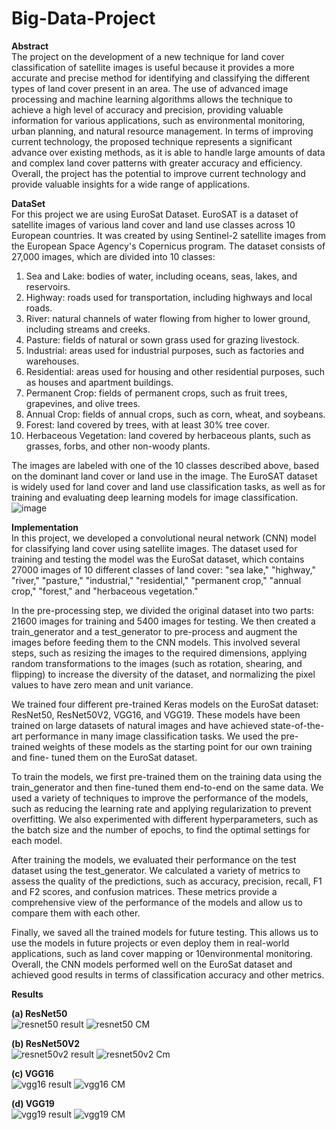 # Big-Data-Project
**Abstract**  
The project on the development of a new technique for land cover classification of satellite images
is useful because it provides a more accurate and precise method for identifying and classifying
the different types of land cover present in an area. The use of advanced image processing and
machine learning algorithms allows the technique to achieve a high level of accuracy and
precision, providing valuable information for various applications, such as environmental
monitoring, urban planning, and natural resource management. In terms of improving current
technology, the proposed technique represents a significant advance over existing methods, as it
is able to handle large amounts of data and complex land cover patterns with greater accuracy and
efficiency. Overall, the project has the potential to improve current technology and provide
valuable insights for a wide range of applications.

**DataSet**  
For this project we are using EuroSat Dataset.
EuroSAT is a dataset of satellite images of various land cover and land use classes across 10 European countries. It was created by using Sentinel-2 satellite images from the European Space Agency's Copernicus program. The dataset consists of 27,000 images, which are divided into 10 classes:

1. Sea and Lake: bodies of water, including oceans, seas, lakes, and reservoirs.
2. Highway: roads used for transportation, including highways and local roads.
3. River: natural channels of water flowing from higher to lower ground, including streams and creeks.
4. Pasture: fields of natural or sown grass used for grazing livestock.
5. Industrial: areas used for industrial purposes, such as factories and warehouses.
6. Residential: areas used for housing and other residential purposes, such as houses and apartment buildings.
7. Permanent Crop: fields of permanent crops, such as fruit trees, grapevines, and olive trees.
8. Annual Crop: fields of annual crops, such as corn, wheat, and soybeans.
9. Forest: land covered by trees, with at least 30% tree cover.
10. Herbaceous Vegetation: land covered by herbaceous plants, such as grasses, forbs, and other non-woody plants.

The images are labeled with one of the 10 classes described above, based on the dominant land cover or land use in the image. The EuroSAT dataset is widely used for land cover and land use classification tasks, as well as for training and evaluating deep learning models for image classification.  
![image](https://user-images.githubusercontent.com/54617669/209219038-abcb38a7-ec54-46c7-b187-b1d95858fa37.png)

**Implementation**  
In this project, we developed a convolutional neural network (CNN) model for classifying land
cover using satellite images. The dataset used for training and testing the model was the EuroSat
dataset, which contains 27000 images of 10 different classes of land cover: "sea lake,"
"highway," "river," "pasture," "industrial," "residential," "permanent crop," "annual crop,"
"forest," and "herbaceous vegetation."  

In the pre-processing step, we divided the original dataset into two parts: 21600 images for
training and 5400 images for testing. We then created a train_generator and a test_generator to
pre-process and augment the images before feeding them to the CNN models. This involved
several steps, such as resizing the images to the required dimensions, applying random
transformations to the images (such as rotation, shearing, and flipping) to increase the diversity
of the dataset, and normalizing the pixel values to have zero mean and unit variance.  

We trained four different pre-trained Keras models on the EuroSat dataset: ResNet50,
ResNet50V2, VGG16, and VGG19. These models have been trained on large datasets of natural
images and have achieved state-of-the-art performance in many image classification tasks. We
used the pre-trained weights of these models as the starting point for our own training and fine-
tuned them on the EuroSat dataset.  

To train the models, we first pre-trained them on the training data using the train_generator and
then fine-tuned them end-to-end on the same data. We used a variety of techniques to improve
the performance of the models, such as reducing the learning rate and applying regularization to
prevent overfitting. We also experimented with different hyperparameters, such as the batch size
and the number of epochs, to find the optimal settings for each model.  

After training the models, we evaluated their performance on the test dataset using the
test_generator. We calculated a variety of metrics to assess the quality of the predictions, such as
accuracy, precision, recall, F1 and F2 scores, and confusion matrices. These metrics provide a
comprehensive view of the performance of the models and allow us to compare them with each
other.  

Finally, we saved all the trained models for future testing. This allows us to use the models in
future projects or even deploy them in real-world applications, such as land cover mapping or
10environmental monitoring. Overall, the CNN models performed well on the EuroSat dataset and
achieved good results in terms of classification accuracy and other metrics.  

**Results**

**(a) ResNet50**  
![resnet50 result](https://user-images.githubusercontent.com/54617669/209216815-9567197a-a487-4f17-8599-401ad9496bee.png)
![resnet50 CM](https://user-images.githubusercontent.com/54617669/209216841-f5aefceb-6708-487a-858e-c7413e0a8e99.png)


**(b) ResNet50V2**  
![resnet50v2 result](https://user-images.githubusercontent.com/54617669/209216983-21bd1a04-5729-4e2d-8871-2b63160e8524.png)
![resnet50v2 Cm](https://user-images.githubusercontent.com/54617669/209216992-47cba241-2cdd-4819-8f23-de75494ceda4.png)


**(c) VGG16**  
![vgg16 result](https://user-images.githubusercontent.com/54617669/209217031-4e7e7cae-c84a-48f0-a405-c6a62dff8c68.png)
![vgg16 CM](https://user-images.githubusercontent.com/54617669/209217041-14a8d329-892b-4df6-8dde-ba6e01aab9f8.png)

**(d) VGG19**  
![vgg19 result](https://user-images.githubusercontent.com/54617669/209217066-2a00dbb7-0e70-4616-a004-75fffa72d63a.png)
![vgg19 CM](https://user-images.githubusercontent.com/54617669/209217082-af4d21d6-fd60-4900-b052-977a4478aef8.png)

